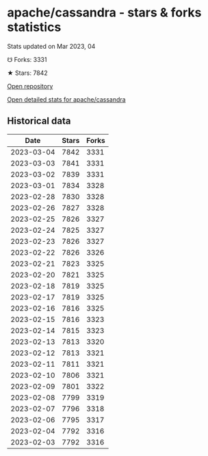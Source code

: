 # apache/cassandra - stars & forks statistics

Stats updated on Mar 2023, 04

☋ Forks: 3331

★ Stars: 7842

[Open repository](https://github.com/apache/cassandra)

[Open detailed stats for apache/cassandra](https://reviewgithub.com/rep/apache/cassandra)

## Historical data
| Date | Stars | Forks |
|------|-------|-------|
| 2023-03-04 | 7842 | 3331 | 
| 2023-03-03 | 7841 | 3331 | 
| 2023-03-02 | 7839 | 3331 | 
| 2023-03-01 | 7834 | 3328 | 
| 2023-02-28 | 7830 | 3328 | 
| 2023-02-26 | 7827 | 3328 | 
| 2023-02-25 | 7826 | 3327 | 
| 2023-02-24 | 7825 | 3327 | 
| 2023-02-23 | 7826 | 3327 | 
| 2023-02-22 | 7826 | 3326 | 
| 2023-02-21 | 7823 | 3325 | 
| 2023-02-20 | 7821 | 3325 | 
| 2023-02-18 | 7819 | 3325 | 
| 2023-02-17 | 7819 | 3325 | 
| 2023-02-16 | 7816 | 3325 | 
| 2023-02-15 | 7816 | 3323 | 
| 2023-02-14 | 7815 | 3323 | 
| 2023-02-13 | 7813 | 3320 | 
| 2023-02-12 | 7813 | 3321 | 
| 2023-02-11 | 7811 | 3321 | 
| 2023-02-10 | 7806 | 3321 | 
| 2023-02-09 | 7801 | 3322 | 
| 2023-02-08 | 7799 | 3319 | 
| 2023-02-07 | 7796 | 3318 | 
| 2023-02-06 | 7795 | 3317 | 
| 2023-02-04 | 7792 | 3316 | 
| 2023-02-03 | 7792 | 3316 | 

